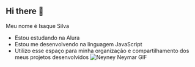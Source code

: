 ## Hi there 👋
Meu nome é Isaque Silva
- Estou estudando na Alura
- Estou me desenvolvendo na linguagem JavaScript
- Utilizo esse espaço para minha organização e
compartilhamento dos meus projetos desenvolvidos
![Neyney Neymar GIF](https://media1.tenor.com/m/PKKCAakpBZIAAAAC/neyney-neymar.gif)
